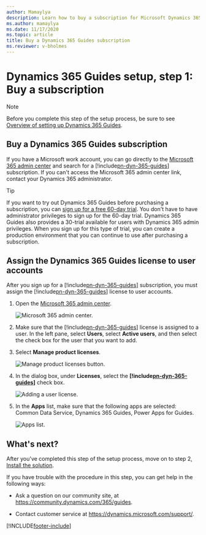 ```yaml
---
author: Mamaylya
description: Learn how to buy a subscription for Microsoft Dynamics 365 Guides
ms.author: mamaylya
ms.date: 11/17/2020
ms.topic: article
title: Buy a Dynamics 365 Guides subscription
ms.reviewer: v-bholmes
---
```


# Dynamics 365 Guides setup, step 1: Buy a subscription

> [!NOTE]
> Before you complete this step of the setup process, be sure to see [Overview of setting up Dynamics 365 Guides](setup.md).

## Buy a Dynamics 365 Guides subscription

If you have a Microsoft work account, you can go directly to the [Microsoft 365 admin center](https://admin.microsoft.com/AdminPortal/Home) and search for a [!include[pn-dyn-365-guides](../includes/pn-dyn-365-guides.md)] subscription. If you can't access the Microsoft 365 admin center link, contact your Dynamics 365 administrator.

> [!TIP]
> If you want to try out Dynamics 365 Guides before purchasing a subscription, you can [sign up for a free 60-day trial](trial-signup.md). You don't have to have administrator privileges to sign up for the 60-day trial. Dynamics 365 Guides also provides a 30-trial available for users with Dynamics 365 admin privileges. When you sign up for this type of trial, you can create a production environment that you can continue to use after purchasing a subscription. 

## Assign the Dynamics 365 Guides license to user accounts

After you sign up for a [!include[pn-dyn-365-guides](../includes/pn-dyn-365-guides.md)] subscription, you must assign the [!include[pn-dyn-365-guides](../includes/pn-dyn-365-guides.md)] license to user accounts.

1. Open the [Microsoft 365 admin center](https://admin.microsoft.com/AdminPortal/Home).

    ![Microsoft 365 admin center.](media/microsoft-365-admin-center-5.PNG "Microsoft 365 admin center")

2. Make sure that the [!include[pn-dyn-365-guides](../includes/pn-dyn-365-guides.md)] license is assigned to a user. In the left pane, select **Users**, select **Active users**, and then select the check box for the user that you want to add.

3. Select **Manage product licenses**.

    ![Manage product licenses button.](media/manage-product-licenses.PNG "Manage product licenses button")

4. In the dialog box, under **Licenses**, select the **[!include[pn-dyn-365-guides](../includes/pn-dyn-365-guides.md)]** check box.

    ![Adding a user license.](media/guides-license.PNG "Adding a user license")
    
5. In the **Apps** list, make sure that the following apps are selected: Common Data Service, Dynamics 365 Guides, Power Apps for Guides.    
    
    ![Apps list.](media/guides-apps-list.PNG "Apps list")

## What's next?

After you've completed this step of the setup process, move on to step 2, [Install the solution](setup-step-two.md).

If you have trouble with the procedure in this step, you can get help in the following ways:

- Ask a question on our community site, at <https://community.dynamics.com/365/guides>.

- Contact customer service at <https://dynamics.microsoft.com/support/>.


[!INCLUDE[footer-include](../includes/footer-banner.md)]
